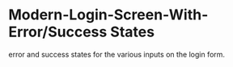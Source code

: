 # Modern-Login-Screen-With-Error/Success States
 error and success states for the various inputs on the login form.

